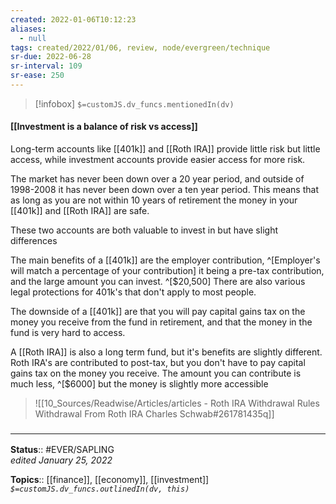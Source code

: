 ```yaml
---
created: 2022-01-06T10:12:23 
aliases:
  - null
tags: created/2022/01/06, review, node/evergreen/technique 
sr-due: 2022-06-28
sr-interval: 109
sr-ease: 250
---
```

> [!infobox]
`$=customJS.dv_funcs.mentionedIn(dv)`

#### [[Investment is a balance of risk vs access]] 

Long-term accounts like [[401k]] and [[Roth IRA]] provide little risk but little access, while investment accounts provide easier access for more risk.

The market has never been down over a 20 year period, and outside of 1998-2008 it has never been down over a ten year period. This means that as long as you are not within 10 years of retirement the money in your [[401k]] and [[Roth IRA]] are safe.

These two accounts are both valuable to invest in but have slight differences

The main benefits of a [[401k]] are the employer contribution, 
^[Employer's will match a percentage of your contribution]
it being a pre-tax contribution, and the large amount you can invest.
^[$20,500]
There are also various legal protections for 401k's that don't apply to most people.

The downside of a [[401k]] are that you will pay capital gains tax on the money you receive from the fund in retirement, and that the money in the fund is very hard to access.

A [[Roth IRA]] is also a long term fund, but it's benefits are slightly different. Roth IRA's are contributed to post-tax, but you don't have to pay capital gains tax on the money you receive.
The amount you can contribute is much less, ^[$6000] but the money is slightly more accessible

> ![[10_Sources/Readwise/Articles/articles - Roth IRA Withdrawal Rules  Withdrawal From Roth IRA  Charles Schwab#261781435q]]

 ### <hr class="footnote"/>

**Status**:: #EVER/SAPLING  
*edited January 25, 2022*

**Topics**:: [[finance]], [[economy]], [[investment]]
*`$=customJS.dv_funcs.outlinedIn(dv, this)`*
